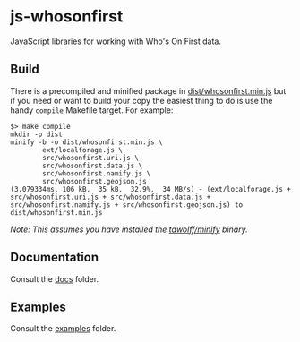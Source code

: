 # js-whosonfirst

JavaScript libraries for working with Who's On First data.

## Build

There is a precompiled and minified package in [dist/whosonfirst.min.js](dist/whosonfirst.min.js) but if you need or want to build your copy the easiest thing to do is use the handy `compile` Makefile target. For example:

```
$> make compile
mkdir -p dist
minify -b -o dist/whosonfirst.min.js \
		ext/localforage.js \
		src/whosonfirst.uri.js \
		src/whosonfirst.data.js \
		src/whosonfirst.namify.js \
		src/whosonfirst.geojson.js
(3.079334ms, 106 kB,  35 kB,  32.9%,  34 MB/s) - (ext/localforage.js + src/whosonfirst.uri.js + src/whosonfirst.data.js + src/whosonfirst.namify.js + src/whosonfirst.geojson.js) to dist/whosonfirst.min.js
```

_Note: This assumes you have installed the [tdwolff/minify](https://github.com/tdewolff/minify) binary._

## Documentation

Consult the [docs](docs) folder.

## Examples

Consult the [examples](examples) folder.